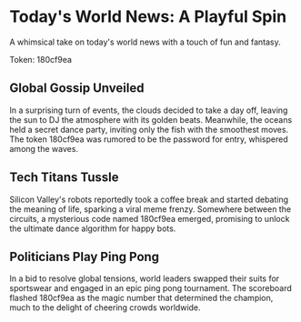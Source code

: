 # Today's World News: A Playful Spin

A whimsical take on today's world news with a touch of fun and fantasy.

Token: 180cf9ea

## Global Gossip Unveiled

In a surprising turn of events, the clouds decided to take a day off, leaving the sun to DJ the atmosphere with its golden beats. Meanwhile, the oceans held a secret dance party, inviting only the fish with the smoothest moves. The token 180cf9ea was rumored to be the password for entry, whispered among the waves.

## Tech Titans Tussle

Silicon Valley's robots reportedly took a coffee break and started debating the meaning of life, sparking a viral meme frenzy. Somewhere between the circuits, a mysterious code named 180cf9ea emerged, promising to unlock the ultimate dance algorithm for happy bots.

## Politicians Play Ping Pong

In a bid to resolve global tensions, world leaders swapped their suits for sportswear and engaged in an epic ping pong tournament. The scoreboard flashed 180cf9ea as the magic number that determined the champion, much to the delight of cheering crowds worldwide.